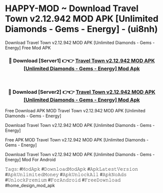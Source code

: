# HAPPY-MOD ~ Download Travel Town v2.12.942 MOD APK [Unlimited Diamonds - Gems - Energy] - (ui8nh)
Download Travel Town v2.12.942 MOD APK [Unlimited Diamonds - Gems - Energy] Free Mod APK

<div align="center">
<h3>🔴 Download [Server1] 👉👉 <a href="https://apk-comot.site?title=Travel_Town_v2.12.942_MOD_APK_[Unlimited_Diamonds_-_Gems_-_Energy]">Travel Town v2.12.942 MOD APK [Unlimited Diamonds - Gems - Energy] Mod Apk</a></h3><br>

<h3>🔴 Download [Server2] 👉👉 <a href="https://apk-comot.site?title=Travel_Town_v2.12.942_MOD_APK_[Unlimited_Diamonds_-_Gems_-_Energy]">Travel Town v2.12.942 MOD APK [Unlimited Diamonds - Gems - Energy] Mod Apk</a></h3>
</div>


Free Download APK MOD Travel Town v2.12.942 MOD APK [Unlimited Diamonds - Gems - Energy]

Download Travel Town v2.12.942 MOD APK [Unlimited Diamonds - Gems - Energy] 

Free APK MOD Travel Town v2.12.942 MOD APK [Unlimited Diamonds - Gems - Energy] 

Download Travel Town v2.12.942 MOD APK [Unlimited Diamonds - Gems - Energy] Mod For Android

𝚃𝚊𝚐𝚜: #𝙼𝚘𝚍𝙰𝚙𝚔 #𝙳𝚘𝚠𝚗𝚕𝚘𝚊𝚍𝙼𝚘𝚍𝙰𝚙𝚔 #𝙰𝚙𝚔𝙻𝚊𝚝𝚎𝚜𝚝𝚅𝚎𝚛𝚜𝚒𝚘𝚗 #𝙰𝚙𝚔𝚄𝚗𝚕𝚒𝚖𝚒𝚝𝚎𝚍𝙼𝚘𝚗𝚎𝚢 #𝙰𝚙𝚔𝚄𝚗𝚕𝚘𝚌𝚔𝙰𝚕𝚕 #𝙰𝚙𝚔𝙽𝚘𝙰𝚍𝚜 #𝚄𝚗𝚕𝚘𝚌𝚔𝙿𝚛𝚎𝚖𝚒𝚞𝚖 #𝙵𝚘𝚛𝙰𝚗𝚍𝚛𝚘𝚒𝚍 #𝙵𝚛𝚎𝚎𝙳𝚘𝚠𝚗𝚕𝚘𝚊𝚍 #home_design_mod_apk